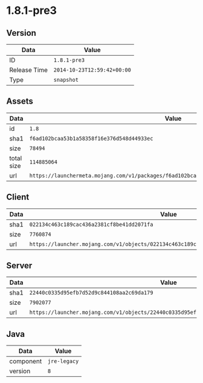 # 1.8.1-pre3

## Version

|**Data**        | **Value**                 |
|----------------|-------------------------|
| ID   | ```1.8.1-pre3```   |
| Release Time   | ```2014-10-23T12:59:42+00:00```   |
| Type   | ```snapshot```   |

## Assets

|**Data**        | **Value**                 |
|----------------|-------------------------|
| id   | ```1.8```   |
| sha1   | ```f6ad102bcaa53b1a58358f16e376d548d44933ec```   |
| size   | ```78494```   |
| total size  | ```114885064```  |
| url       | ```https://launchermeta.mojang.com/v1/packages/f6ad102bcaa53b1a58358f16e376d548d44933ec/1.8.json``` |

## Client

|**Data**        | **Value**                 |
|----------------|-------------------------|
| sha1   | ```022134c463c189cac436a2381cf8be41dd2071fa```   |
| size   | ```7760874```   |
| url       | ```https://launcher.mojang.com/v1/objects/022134c463c189cac436a2381cf8be41dd2071fa/client.jar``` |

## Server

|**Data**        | **Value**                 |
|----------------|-------------------------|
| sha1   | ```22440c0335d95efb7d52d9c844108aa2c69da179```   |
| size   | ```7902077```   |
| url       | ```https://launcher.mojang.com/v1/objects/22440c0335d95efb7d52d9c844108aa2c69da179/server.jar``` |

## Java

|**Data**        | **Value**                 |
|----------------|-------------------------|
| component   | ```jre-legacy```   |
| version   | ```8```   |